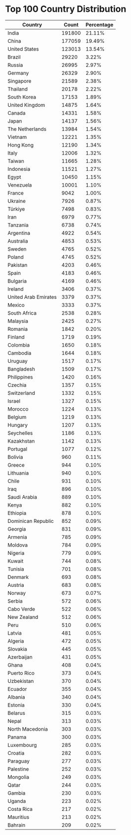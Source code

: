 # Top 100 Country Distribution
| Country | Count | Percentage |
|----|----|----|
| India | 191800 | 21.11% |
| China | 177059 | 19.49% |
| United States | 123013 | 13.54% |
| Brazil | 29220 | 3.22% |
| Russia | 26995 | 2.97% |
| Germany | 26329 | 2.90% |
| Singapore | 21589 | 2.38% |
| Thailand | 20178 | 2.22% |
| South Korea | 17153 | 1.89% |
| United Kingdom | 14875 | 1.64% |
| Canada | 14331 | 1.58% |
| Japan | 14137 | 1.56% |
| The Netherlands | 13984 | 1.54% |
| Vietnam | 12221 | 1.35% |
| Hong Kong | 12190 | 1.34% |
| Italy | 12006 | 1.32% |
| Taiwan | 11665 | 1.28% |
| Indonesia | 11521 | 1.27% |
| Egypt | 10450 | 1.15% |
| Venezuela | 10001 | 1.10% |
| France | 9042 | 1.00% |
| Ukraine | 7926 | 0.87% |
| Türkiye | 7498 | 0.83% |
| Iran | 6979 | 0.77% |
| Tanzania | 6738 | 0.74% |
| Argentina | 4922 | 0.54% |
| Australia | 4853 | 0.53% |
| Sweden | 4765 | 0.52% |
| Poland | 4745 | 0.52% |
| Pakistan | 4203 | 0.46% |
| Spain | 4183 | 0.46% |
| Bulgaria | 4169 | 0.46% |
| Ireland | 3406 | 0.37% |
| United Arab Emirates | 3379 | 0.37% |
| Mexico | 3333 | 0.37% |
| South Africa | 2538 | 0.28% |
| Malaysia | 2425 | 0.27% |
| Romania | 1842 | 0.20% |
| Finland | 1719 | 0.19% |
| Colombia | 1650 | 0.18% |
| Cambodia | 1644 | 0.18% |
| Uruguay | 1517 | 0.17% |
| Bangladesh | 1509 | 0.17% |
| Philippines | 1420 | 0.16% |
| Czechia | 1357 | 0.15% |
| Switzerland | 1332 | 0.15% |
| Israel | 1327 | 0.15% |
| Morocco | 1224 | 0.13% |
| Belgium | 1219 | 0.13% |
| Hungary | 1207 | 0.13% |
| Seychelles | 1186 | 0.13% |
| Kazakhstan | 1142 | 0.13% |
| Portugal | 1077 | 0.12% |
| Bolivia | 960 | 0.11% |
| Greece | 944 | 0.10% |
| Lithuania | 940 | 0.10% |
| Chile | 931 | 0.10% |
| Iraq | 896 | 0.10% |
| Saudi Arabia | 889 | 0.10% |
| Kenya | 882 | 0.10% |
| Ethiopia | 878 | 0.10% |
| Dominican Republic | 852 | 0.09% |
| Georgia | 831 | 0.09% |
| Armenia | 785 | 0.09% |
| Moldova | 784 | 0.09% |
| Nigeria | 779 | 0.09% |
| Kuwait | 744 | 0.08% |
| Tunisia | 701 | 0.08% |
| Denmark | 693 | 0.08% |
| Austria | 683 | 0.08% |
| Norway | 673 | 0.07% |
| Serbia | 572 | 0.06% |
| Cabo Verde | 522 | 0.06% |
| New Zealand | 512 | 0.06% |
| Peru | 510 | 0.06% |
| Latvia | 481 | 0.05% |
| Algeria | 472 | 0.05% |
| Slovakia | 445 | 0.05% |
| Azerbaijan | 431 | 0.05% |
| Ghana | 408 | 0.04% |
| Puerto Rico | 373 | 0.04% |
| Uzbekistan | 370 | 0.04% |
| Ecuador | 355 | 0.04% |
| Albania | 340 | 0.04% |
| Estonia | 330 | 0.04% |
| Belarus | 315 | 0.03% |
| Nepal | 313 | 0.03% |
| North Macedonia | 303 | 0.03% |
| Panama | 300 | 0.03% |
| Luxembourg | 285 | 0.03% |
| Croatia | 282 | 0.03% |
| Paraguay | 277 | 0.03% |
| Palestine | 252 | 0.03% |
| Mongolia | 249 | 0.03% |
| Qatar | 244 | 0.03% |
| Gambia | 230 | 0.03% |
| Uganda | 223 | 0.02% |
| Costa Rica | 217 | 0.02% |
| Mauritius | 213 | 0.02% |
| Bahrain | 209 | 0.02% |
